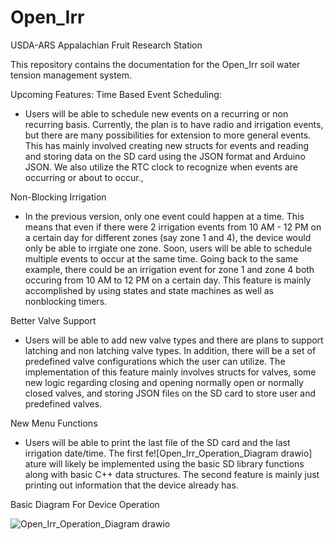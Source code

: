 # Open_Irr
USDA-ARS Appalachian Fruit Research Station

This repository contains the documentation for the Open_Irr soil water tension management system.

Upcoming Features:
Time Based Event Scheduling:
 - Users will be able to schedule new events on a recurring or non recurring basis. Currently, the plan is to have radio and irrigation events, but there are many possibilities for extension to more general events. This has mainly involved creating new structs for events and reading and storing data on the SD card using the JSON format and Arduino JSON. We also utilize the RTC clock to recognize when events are occurring or about to occur.,

Non-Blocking Irrigation
- In the previous version, only one event could happen at a time. This means that even if there were 2 irrigation events from 10 AM - 12 PM on a certain day for different zones (say zone 1 and 4), the device would only be able to irrgiate one zone. Soon, users will be able to schedule multiple events to occur at the same time. Going back to the same example, there could be an irrigation event for zone 1 and zone 4 both occuring from 10 AM to 12 PM on a certain day. This feature is mainly accomplished by using states and state machines as well as nonblocking timers.

Better Valve Support
- Users will be able to add new valve types and there are plans to support latching and non latching valve types. In addition, there will be a set of predefined valve configurations which the user can utilize. The implementation of this feature mainly involves structs for valves, some new logic regarding closing and opening normally open or normally closed valves, and storing JSON files on the SD card to store user and predefined valves.

New Menu Functions
- Users will be able to print the last file of the SD card and the last irrigation date/time. The first fe![Open_Irr_Operation_Diagram drawio]
ature will likely be implemented using the basic SD library functions along with basic C++ data structures. The second feature is mainly just printing out information that the device already has.

Basic Diagram For Device Operation

![Open_Irr_Operation_Diagram drawio](https://github.com/user-attachments/assets/cd99bccb-9705-467a-9cc2-d6b5bf07cfd4)


